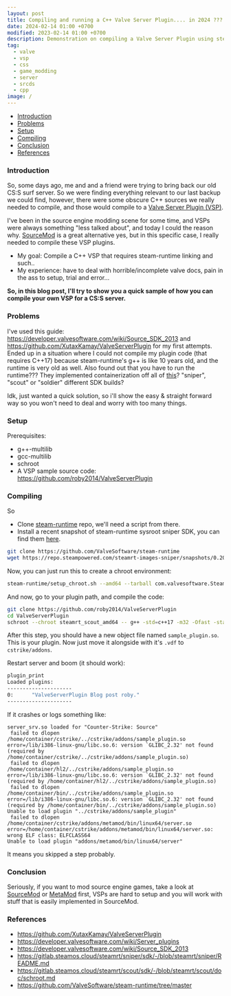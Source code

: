 ```yaml
---
layout: post
title: Compiling and running a C++ Valve Server Plugin.... in 2024 ???
date: 2024-02-14 01:00 +0700
modified: 2023-02-14 01:00 +0700
description: Demonstration on compiling a Valve Server Plugin using steam-runtime shenanigans to compile & link everything.
tag:
  - valve
  - vsp
  - css
  - game_modding
  - server
  - srcds
  - cpp
image: /
---
```


- [Introduction](#introduction)
- [Problems](#problems)
- [Setup](#setup)
- [Compiling](#compiling)
- [Conclusion](#conclusion)
- [References](#references)

### Introduction

So, some days ago, me and and a friend were trying to bring back our old CS:S surf server. So we were finding everything relevant to our last backup we could find, however, there were some obscure C++ sources we really needed to compile, and those would compile to a [Valve Server Plugin (VSP)](https://developer.valvesoftware.com/wiki/Server_plugins).

I've been in the source engine modding scene for some time, and VSPs were always something "less talked about", and today I could the reason why.
[SourceMod](https://www.sourcemod.net/) is a great alternative yes, but in this specific case, I really needed to compile these VSP plugins.

- My goal: Compile a C++ VSP that requires steam-runtime linking and such..
- My experience: have to deal with horrible/incomplete valve docs, pain in the ass to setup, trial and error...

**So, in this blog post, I'll try to show you a quick sample of how you can compile your own VSP for a CS:S server.**

### Problems

I've used this guide: <https://developer.valvesoftware.com/wiki/Source_SDK_2013> and <https://github.com/XutaxKamay/ValveServerPlugin> for my first attempts. Ended up in a situation where I could not compile my plugin code (that requires C++17) because steam-runtime's g++ is like 10 years old, and the runtime is very old as well. Also found out that you have to run the runtime??? They implemented containerization off all of [this](https://gitlab.steamos.cloud/steamrt/sniper/sdk/-/blob/steamrt/sniper/README.md)? "sniper", "scout" or "soldier" different SDK builds? 

Idk, just wanted a quick solution, so i'll show the easy & straight forward way so you won't need to deal and worry with too many things.

### Setup

Prerequisites:
- g++-multilib
- gcc-multilib
- schroot
- A VSP sample source code: <https://github.com/roby2014/ValveServerPlugin>

### Compiling

So 
- Clone [steam-runtime](https://github.com/ValveSoftware/steam-runtime/tree/master) repo, we'll need a script from there.
- Install a recent snapshot of steam-runtime sysroot sniper SDK, you can find them [here](https://repo.steampowered.com/steamrt-images-sniper/snapshots/).
```bash
git clone https://github.com/ValveSoftware/steam-runtime
wget https://repo.steampowered.com/steamrt-images-sniper/snapshots/0.20220119.0/com.valvesoftware.SteamRuntime.Sdk-amd64%2Ci386-sniper-sysroot.tar.gz
```

Now, you can just run this to create a chroot environment:
```bash
steam-runtime/setup_chroot.sh --amd64 --tarball com.valvesoftware.SteamRuntime.Sdk-amd64,i386-sniper-sysroot.tar.gz
```

And now, go to your plugin path, and compile the code:
```bash
git clone https://github.com/roby2014/ValveServerPlugin
cd ValveServerPlugin
schroot --chroot steamrt_scout_amd64 -- g++ -std=c++17 -m32 -Ofast -static-libstdc++ -static-libgcc -shared -o sample_plugin.so main.cpp
```

After this step, you should have a new object file named `sample_plugin.so`. This is your plugin. Now just move it alongside with it's `.vdf` to `cstrike/addons`.

Restart server and boom (it should work):
```sh
plugin_print
Loaded plugins:
---------------------
0:      "ValveServerPlugin Blog post roby."
---------------------
```

If it crashes or logs something like:
```
server_srv.so loaded for "Counter-Strike: Source"
 failed to dlopen /home/container/cstrike/../cstrike/addons/sample_plugin.so error=/lib/i386-linux-gnu/libc.so.6: version `GLIBC_2.32' not found (required by /home/container/cstrike/../cstrike/addons/sample_plugin.so)
 failed to dlopen /home/container/hl2/../cstrike/addons/sample_plugin.so error=/lib/i386-linux-gnu/libc.so.6: version `GLIBC_2.32' not found (required by /home/container/hl2/../cstrike/addons/sample_plugin.so)
 failed to dlopen /home/container/bin/../cstrike/addons/sample_plugin.so error=/lib/i386-linux-gnu/libc.so.6: version `GLIBC_2.32' not found (required by /home/container/bin/../cstrike/addons/sample_plugin.so)
Unable to load plugin "../cstrike/addons/sample_plugin"
 failed to dlopen /home/container/cstrike/addons/metamod/bin/linux64/server.so error=/home/container/cstrike/addons/metamod/bin/linux64/server.so: wrong ELF class: ELFCLASS64
Unable to load plugin "addons/metamod/bin/linux64/server"
```
It means you skipped a step probably.

### Conclusion

Seriously, if you want to mod source engine games, take a look at [SourceMod](https://www.sourcemod.net/) or [MetaMod](https://www.sourcemm.net/) first, VSPs are hard to setup and you will work with stuff that is easily implemented in SourceMod.

### References
- <https://github.com/XutaxKamay/ValveServerPlugin>
- <https://developer.valvesoftware.com/wiki/Server_plugins>
- <https://developer.valvesoftware.com/wiki/Source_SDK_2013>
- <https://gitlab.steamos.cloud/steamrt/sniper/sdk/-/blob/steamrt/sniper/README.md>
- <https://gitlab.steamos.cloud/steamrt/scout/sdk/-/blob/steamrt/scout/doc/schroot.md>
- <https://github.com/ValveSoftware/steam-runtime/tree/master>
